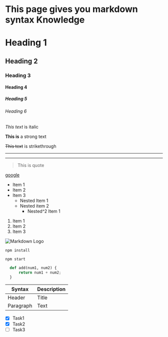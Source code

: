 # This page gives you markdown syntax Knowledge

# Heading 1
## Heading 2
### Heading 3
#### Heading 4
##### Heading 5 
###### Heading 6


<!-- Italics -->
*This text* is italic

<!-- Strong -->
**This is** a strong text


<!-- Strikethrough -->
~~This text~~ is strikethrough

<!-- Horizontal Rule -->
---
___
<!-- Blockquote -->
> This is quote

<!-- Links -->
[google](http://www.google.com)

<!-- Un Order List -->
* Item 1
* Item 2
* Item 3
  * Nested Item 1
  * Nested item 2
    * Nested^2 Item 1
  
<!-- Order List -->
1. Item 1
2. Item 2
3. Item 3

<!-- Images -->

![Markdown Logo](https://markdown-here.com/img/icon256.png)


<!-- Code block -->

~~~
npm install

npm start
~~~

~~~python
  def add(num1, num2) {
      return num1 + num2;
  }
~~~

<!-- Tables -->

| Syntax      | Description |
| ----------- | ----------- |
| Header      | Title       |
| Paragraph   | Text        |

<!-- Task Lists -->
* [x] Task1
* [x] Task2
* [ ]  Task3